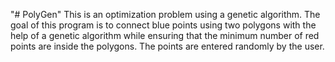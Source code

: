 "# PolyGen" 
This is an optimization problem using a genetic algorithm. The goal of this program is to connect blue points using two polygons with the help of a genetic algorithm while ensuring that the minimum number of red points are inside the polygons. The points are entered randomly by the user.